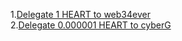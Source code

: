 1.[Delegate 1 HEART to web34ever](https://testnet.itrocket.net/humans/tx/31BF3BA31E92BC5C63F32BE7DCD62C4E871118378632ADC047C228B92C4537DD)</br>
2.[Delegate 0.000001 HEART to cyberG](https://testnet.itrocket.net/humans/tx/9E583719C84BBF587805B51CE7C34DA97B27B5222313FDCE89B1867F8327E348)
